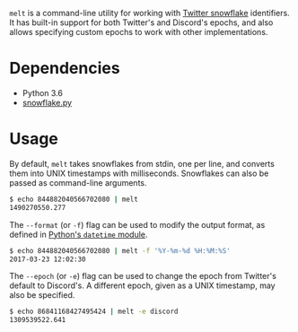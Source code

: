 `melt` is a command-line utility for working with [Twitter snowflake](https://github.com/twitter/snowflake/blob/b3f6a3c6ca8e1b6847baa6ff42bf72201e2c2231/README.mkd) identifiers. It has built-in support for both Twitter's and Discord's epochs, and also allows specifying custom epochs to work with other implementations.

# Dependencies

* Python 3.6
* [snowflake.py](http://github.com/fenhl/python-snowflake)

# Usage

By default, `melt` takes snowflakes from stdin, one per line, and converts them into UNIX timestamps with milliseconds. Snowflakes can also be passed as command-line arguments.

```sh
$ echo 844882040566702080 | melt
1490270550.277
```

The `--format` (or `-f`) flag can be used to modify the output format, as defined in [Python's `datetime` module](https://docs.python.org/3/library/datetime.html#strftime-and-strptime-behavior).

```sh
$ echo 844882040566702080 | melt -f '%Y-%m-%d %H:%M:%S'
2017-03-23 12:02:30
```

The `--epoch` (or `-e`) flag can be used to change the epoch from Twitter's default to Discord's. A different epoch, given as a UNIX timestamp, may also be specified.

```sh
$ echo 86841168427495424 | melt -e discord
1309539522.641
```
